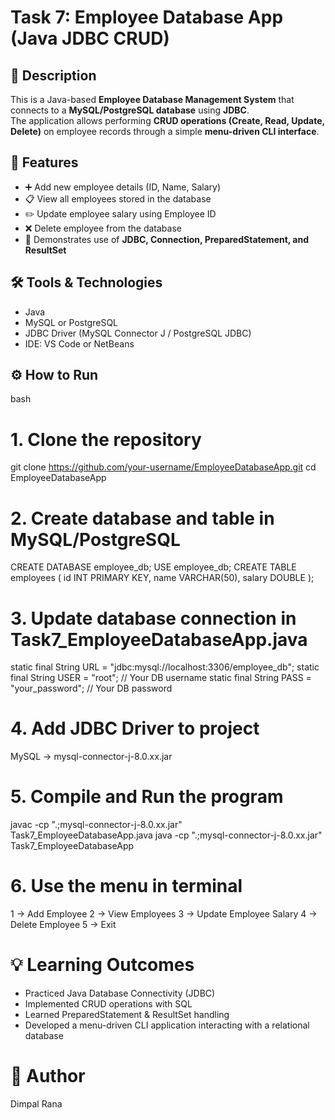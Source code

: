 # Task 7: Employee Database App (Java JDBC CRUD)

## 📌 Description
This is a Java-based **Employee Database Management System** that connects to a **MySQL/PostgreSQL database** using **JDBC**.  
The application allows performing **CRUD operations (Create, Read, Update, Delete)** on employee records through a simple **menu-driven CLI interface**.

## 🚀 Features
- ➕ Add new employee details (ID, Name, Salary)  
- 📋 View all employees stored in the database  
- ✏️ Update employee salary using Employee ID  
- ❌ Delete employee from the database  
- 💾 Demonstrates use of **JDBC, Connection, PreparedStatement, and ResultSet**

## 🛠 Tools & Technologies
- Java  
- MySQL or PostgreSQL  
- JDBC Driver (MySQL Connector J / PostgreSQL JDBC)  
- IDE: VS Code or NetBeans  

## ⚙️ How to Run
bash
# 1. Clone the repository
git clone https://github.com/your-username/EmployeeDatabaseApp.git
cd EmployeeDatabaseApp

# 2. Create database and table in MySQL/PostgreSQL
CREATE DATABASE employee_db;
USE employee_db;
CREATE TABLE employees (
    id INT PRIMARY KEY,
    name VARCHAR(50),
    salary DOUBLE
);

# 3. Update database connection in Task7_EmployeeDatabaseApp.java
static final String URL = "jdbc:mysql://localhost:3306/employee_db";
static final String USER = "root";       // Your DB username
static final String PASS = "your_password"; // Your DB password

# 4. Add JDBC Driver to project
MySQL → mysql-connector-j-8.0.xx.jar

# 5. Compile and Run the program
javac -cp ".;mysql-connector-j-8.0.xx.jar" Task7_EmployeeDatabaseApp.java
java -cp ".;mysql-connector-j-8.0.xx.jar" Task7_EmployeeDatabaseApp

# 6. Use the menu in terminal
 1 → Add Employee
 2 → View Employees
 3 → Update Employee Salary
 4 → Delete Employee
 5 → Exit

# 💡 Learning Outcomes
 - Practiced Java Database Connectivity (JDBC)
 - Implemented CRUD operations with SQL
 - Learned PreparedStatement & ResultSet handling
 - Developed a menu-driven CLI application interacting with a relational database

# 👤 Author
 Dimpal Rana
